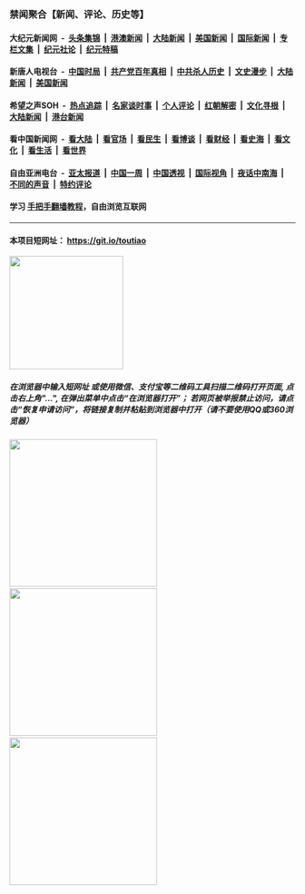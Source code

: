 ### 禁闻聚合【新闻、评论、历史等】

#### 大纪元新闻网 &nbsp;-&nbsp; [头条集锦](indexes/E头条集锦.md?t=02061222) &nbsp;|&nbsp; [港澳新闻](indexes/E港澳新闻.md?t=02061222)  &nbsp;|&nbsp; [大陆新闻](indexes/E大陆新闻.md?t=02061222) &nbsp;|&nbsp; [美国新闻](indexes/E美国新闻.md?t=02061222) &nbsp;|&nbsp; [国际新闻](indexes/E国际新闻.md?t=02061222) &nbsp;|&nbsp; [专栏文集](indexes/E专栏文集.md?t=02061222) &nbsp;|&nbsp; [纪元社论](indexes/E纪元社论.md?t=02061222) &nbsp;|&nbsp; [纪元特稿](indexes/E纪元特稿.md?t=02061222) 

#### 新唐人电视台 &nbsp;-&nbsp; [中国时局](indexes/N中国时局.md?t=02061222) &nbsp;|&nbsp; [共产党百年真相](indexes/N共产党百年真相.md?t=02061222) &nbsp;|&nbsp; [中共杀人历史](indexes/N中共杀人历史.md?t=02061222) &nbsp;|&nbsp; [文史漫步](indexes/N文史漫步.md?t=02061222) &nbsp;|&nbsp; [大陆新闻](indexes/N大陆新闻.md?t=02061222) &nbsp;|&nbsp; [美国新闻](indexes/N美国新闻.md?t=02061222)

#### 希望之声SOH &nbsp;-&nbsp; [热点追踪](indexes/H热点追踪.md?t=02061222) &nbsp;|&nbsp; [名家谈时事](indexes/H名家谈时事.md?t=02061222) &nbsp;|&nbsp; [个人评论](indexes/H个人评论.md?t=02061222)  &nbsp;|&nbsp; [红朝解密](indexes/H红朝解密.md?t=02061222) &nbsp;|&nbsp; [文化寻根](indexes/H文化寻根.md?t=02061222) &nbsp;|&nbsp; [大陆新闻](indexes/H大陆新闻.md?t=02061222) &nbsp;|&nbsp; [港台新闻](indexes/H港台新闻.md?t=02061222)

#### 看中国新闻网 &nbsp;-&nbsp; [看大陆](indexes/S看大陆.md?t=02061222) &nbsp;|&nbsp; [看官场](indexes/S看官场.md?t=02061222) &nbsp;|&nbsp; [看民生](indexes/S看民生.md?t=02061222)  &nbsp;|&nbsp; [看博谈](indexes/S看博谈.md?t=02061222) &nbsp;|&nbsp; [看财经](indexes/S看财经.md?t=02061222) &nbsp;|&nbsp; [看史海](indexes/S看史海.md?t=02061222) &nbsp;|&nbsp; [看文化](indexes/S看文化.md?t=02061222) &nbsp;|&nbsp; [看生活](indexes/S看生活.md?t=02061222) &nbsp;|&nbsp; [看世界](indexes/S看世界.md?t=02061222)

#### 自由亚洲电台 &nbsp;-&nbsp; [亚太报道](indexes/R亚太报道.md?t=02061222) &nbsp;|&nbsp; [中国一周](indexes/R中国一周.md?t=02061222) &nbsp;|&nbsp; [中国透视](indexes/R中国透视.md?t=02061222)  &nbsp;|&nbsp; [国际视角](indexes/R国际视角.md?t=02061222) &nbsp;|&nbsp; [夜话中南海](indexes/R夜话中南海.md?t=02061222) &nbsp;|&nbsp; [不同的声音](indexes/R不同的声音.md?t=02061222) &nbsp;|&nbsp; [特约评论](indexes/R特约评论.md?t=02061222)

#### 学习 [手把手翻墙教程](https://github.com/gfw-breaker/guides/wiki)，自由浏览互联网

----

#### 本项目短网址： https://git.io/toutiao
<img src="https://raw.githubusercontent.com/gfw-breaker/banned-news/master/scripts/img/qr.png" width="200px"/>  

##### 在浏览器中输入短网址 或使用微信、支付宝等二维码工具扫描二维码打开页面, 点击右上角"...", 在弹出菜单中点击“在浏览器打开”； 若网页被举报禁止访问，请点击“恢复申请访问”，将链接复制并粘贴到浏览器中打开（请不要使用QQ或360浏览器）

<img src="https://raw.githubusercontent.com/gfw-breaker/banned-news/master/scripts/img/1.png" width="260px"/> &nbsp; <img src="https://raw.githubusercontent.com/gfw-breaker/banned-news/master/scripts/img/2.png" width="260px"/> &nbsp; <img src="https://raw.githubusercontent.com/gfw-breaker/banned-news/master/scripts/img/3.png" width="260px"/>
